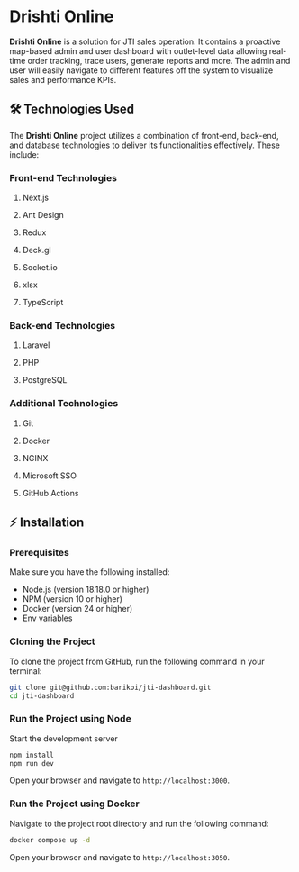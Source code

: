 
# Drishti Online

**Drishti Online** is a solution for JTI sales operation. It contains a proactive map-based admin and user dashboard with outlet-level data allowing real-time order tracking, trace users, generate reports and more. The admin and user will easily navigate to different features off the system to visualize sales and performance KPIs.


## 🛠️ Technologies Used

The **Drishti Online** project utilizes a combination of front-end, back-end, and database technologies to deliver its functionalities effectively. These include:

### Front-end Technologies

1. Next.js 

2. Ant Design 

3. Redux 

4. Deck.gl 

5. Socket.io 

6. xlsx 

7. TypeScript 

### Back-end Technologies

1. Laravel 

2. PHP

3. PostgreSQL

### Additional Technologies

1. Git

2. Docker

3. NGINX

4. Microsoft SSO

5. GitHub Actions

## ⚡ Installation

### Prerequisites
Make sure you have the following installed:
- Node.js (version 18.18.0 or higher)
- NPM (version 10 or higher)
- Docker (version 24 or higher)
- Env variables

### Cloning the Project

To clone the project from GitHub, run the following command in your terminal:

```bash
git clone git@github.com:barikoi/jti-dashboard.git
cd jti-dashboard
```

### Run the Project using Node
Start the development server

```bash
npm install
npm run dev
```
Open your browser and navigate to `http://localhost:3000`.


### Run the Project using Docker
Navigate to the project root directory and run the following command:

```bash
docker compose up -d
```
Open your browser and navigate to `http://localhost:3050`.
